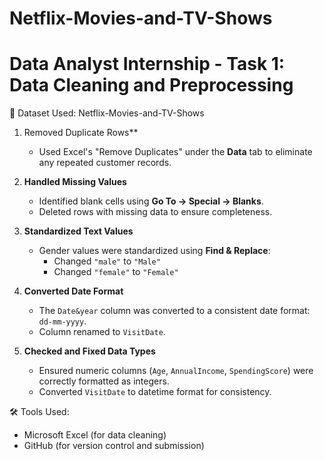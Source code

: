 # Netflix-Movies-and-TV-Shows
# Data Analyst Internship - Task 1: Data Cleaning and Preprocessing
📁 Dataset Used:
  Netflix-Movies-and-TV-Shows
1. Removed Duplicate Rows**  
   - Used Excel's "Remove Duplicates" under the **Data** tab to eliminate any repeated customer records.

2. **Handled Missing Values**  
   - Identified blank cells using **Go To → Special → Blanks**.
   - Deleted rows with missing data to ensure completeness.

3. **Standardized Text Values**  
   - Gender values were standardized using **Find & Replace**:
     - Changed `"male"` to `"Male"`
     - Changed `"female"` to `"Female"`

4. **Converted Date Format**  
   - The `Date&year` column was converted to a consistent date format: `dd-mm-yyyy`.
   - Column renamed to `VisitDate`.

5. **Checked and Fixed Data Types**  
   - Ensured numeric columns (`Age`, `AnnualIncome`, `SpendingScore`) were correctly formatted as integers.
   - Converted `VisitDate` to datetime format for consistency.

 🛠 Tools Used:
- Microsoft Excel (for data cleaning)
- GitHub (for version control and submission)

